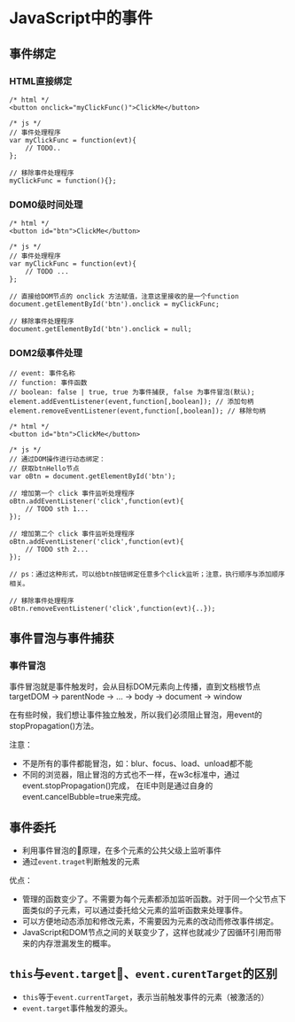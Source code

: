 # JavaScript中的事件

## 事件绑定

### HTML直接绑定
```
/* html */
<button onclick="myClickFunc()">ClickMe</button>

/* js */
// 事件处理程序
var myClickFunc = function(evt){
    // TODO..
};

// 移除事件处理程序
myClickFunc = function(){};
```

### DOM0级时间处理
```
/* html */
<button id="btn">ClickMe</button>

/* js */
// 事件处理程序
var myClickFunc = function(evt){
    // TODO ...
};

// 直接给DOM节点的 onclick 方法赋值，注意这里接收的是一个function
document.getElementById('btn').onclick = myClickFunc;

// 移除事件处理程序
document.getElementById('btn').onclick = null;
```

### DOM2级事件处理
```
// event: 事件名称
// function: 事件函数
// boolean: false | true, true 为事件捕获, false 为事件冒泡(默认);
element.addEventListener(event,function[,boolean]); // 添加句柄
element.removeEventListener(event,function[,boolean]); // 移除句柄
```

```
/* html */
<button id="btn">ClickMe</button>

/* js */
// 通过DOM操作进行动态绑定：
// 获取btnHello节点
var oBtn = document.getElementById('btn');

// 增加第一个 click 事件监听处理程序
oBtn.addEventListener('click',function(evt){
    // TODO sth 1...
});

// 增加第二个 click 事件监听处理程序
oBtn.addEventListener('click',function(evt){
    // TODO sth 2...
});

// ps：通过这种形式，可以给btn按钮绑定任意多个click监听；注意，执行顺序与添加顺序相关。

// 移除事件处理程序
oBtn.removeEventListener('click',function(evt){..});
```

## 事件冒泡与事件捕获

### 事件冒泡
事件冒泡就是事件触发时，会从目标DOM元素向上传播，直到文档根节点
targetDOM → parentNode → ... → body → document → window

在有些时候，我们想让事件独立触发，所以我们必须阻止冒泡，用event的stopPropagation()方法。

注意：
- 不是所有的事件都能冒泡，如：blur、focus、load、unload都不能
- 不同的浏览器，阻止冒泡的方式也不一样，在w3c标准中，通过event.stopPropagation()完成， 在IE中则是通过自身的event.cancelBubble=true来完成。

## 事件委托
- 利用事件冒泡的原理，在多个元素的公共父级上监听事件
- 通过`event.traget`判断触发的元素

优点：
- 管理的函数变少了。不需要为每个元素都添加监听函数。对于同一个父节点下面类似的子元素，可以通过委托给父元素的监听函数来处理事件。
- 可以方便地动态添加和修改元素，不需要因为元素的改动而修改事件绑定。
- JavaScript和DOM节点之间的关联变少了，这样也就减少了因循环引用而带来的内存泄漏发生的概率。

## `this`与`event.target`、`event.curentTarget`的区别
- `this`等于`event.currentTarget`，表示当前触发事件的元素（被激活的）
- `event.target`事件触发的源头。